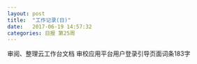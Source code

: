 ```yaml
---
layout: post
title:  "工作记录(日)"
date:   2017-06-19 14:57:32
categories: 日报 第25周
---
```


审阅、整理云工作台文档
审校应用平台用户登录引导页面词条183字
